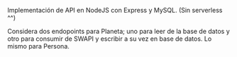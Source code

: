 Implementación de API en NodeJS con Express y MySQL. (Sin serverless ^^)

Considera dos endopoints para Planeta; uno para leer de la base de datos y otro para consumir de SWAPI y escribir a su vez en base de datos.
Lo mismo para Persona.